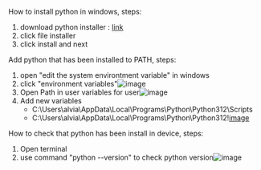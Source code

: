 How to install python in windows, steps:
1. download python installer : [link](https://www.python.org/downloads/)
2. click file installer
3. click install and next

Add python that has been installed to PATH, steps:
1. open "edit the system environtment variable" in windows
2. click "environment variables"![image](https://github.com/alvianpradentra/pertemuan1-basis-data/assets/148189829/d879be73-4969-4da3-a11c-554a53f1218c)   
3. Open Path in user variables for user![image](https://github.com/alvianpradentra/pertemuan1-basis-data/assets/148189829/c61563e6-1725-4245-ab70-f0dd297b9df6)
4. Add new variables
   - C:\Users\alvia\AppData\Local\Programs\Python\Python312\Scripts
   - C:\Users\alvia\AppData\Local\Programs\Python\Python312\![image](https://github.com/alvianpradentra/pertemuan1-basis-data/assets/148189829/43d5a332-c0dc-4958-82c0-e2a883c6cd51)

How to check that python has been install in device, steps:
1. Open terminal
2. use command "python --version" to check python version![image](https://github.com/alvianpradentra/pertemuan1-basis-data/assets/148189829/64760571-4684-48dc-992f-cde256fa7496)
